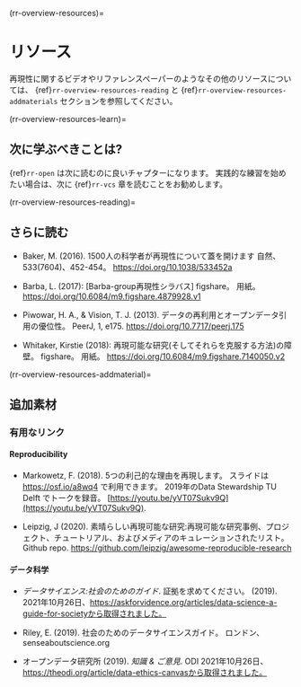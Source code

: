 ﻿(rr-overview-resources)=
# リソース
再現性に関するビデオやリファレンスペーパーのようなその他のリソースについては、 {ref}`rr-overview-resources-reading` と {ref}`rr-overview-resources-addmaterials` セクションを参照してください。

(rr-overview-resources-learn)=
## 次に学ぶべきことは?
{ref}`rr-open` は次に読むのに良いチャプターになります。 実践的な練習を始めたい場合は、次に {ref}`rr-vcs` 章を読むことをお勧めします。

(rr-overview-resources-reading)=
## さらに読む

* Baker, M. (2016). 1500人の科学者が再現性について蓋を開けます 自然、533(7604)、452-454。 https://doi.org/10.1038/533452a

* Barba, L. (2017): [Barba-group再現性シラバス] figshare。 用紙。 https://doi.org/10.6084/m9.figshare.4879928.v1

* Piwowar, H. A., & Vision, T. J. (2013). データの再利用とオープンデータ引用の優位性。 PeerJ, 1, e175. https://doi.org/10.7717/peerj.175

* Whitaker, Kirstie (2018): 再現可能な研究(そしてそれらを克服する方法)の障壁。 figshare。 用紙。 https://doi.org/10.6084/m9.figshare.7140050.v2

(rr-overview-resources-addmaterial)=
## 追加素材

### 有用なリンク

#### **Reproducibility**

* Markowetz, F. (2018). 5つの利己的な理由を再現します。 スライドは https://osf.io/a8wq4 で利用できます。 2019年のData Stewardship TU Delft でトークを録音。 [https://youtu.be/yVT07Sukv9Q](https://youtu.be/yVT07Sukv9Q).

* Leipzig, J (2020). 素晴らしい再現可能な研究:再現可能な研究事例、プロジェクト、チュートリアル、およびメディアのキュレーションされたリスト。 Github repo. https://github.com/leipzig/awesome-reproducible-research

#### **データ科学**

* _データサイエンス:社会のためのガイド_. 証拠を求めてください。 (2019). 2021年10月26日、https://askforvidence.org/articles/data-science-a-guide-for-societyから取得されました。

* Riley, E. (2019). 社会のためのデータサイエンスガイド。 ロンドン、senseaboutscience.org

* オープンデータ研究所 (2019). _知識 & ご意見_. ODI 2021年10月26日、https://theodi.org/article/data-ethics-canvasから取得されました。
